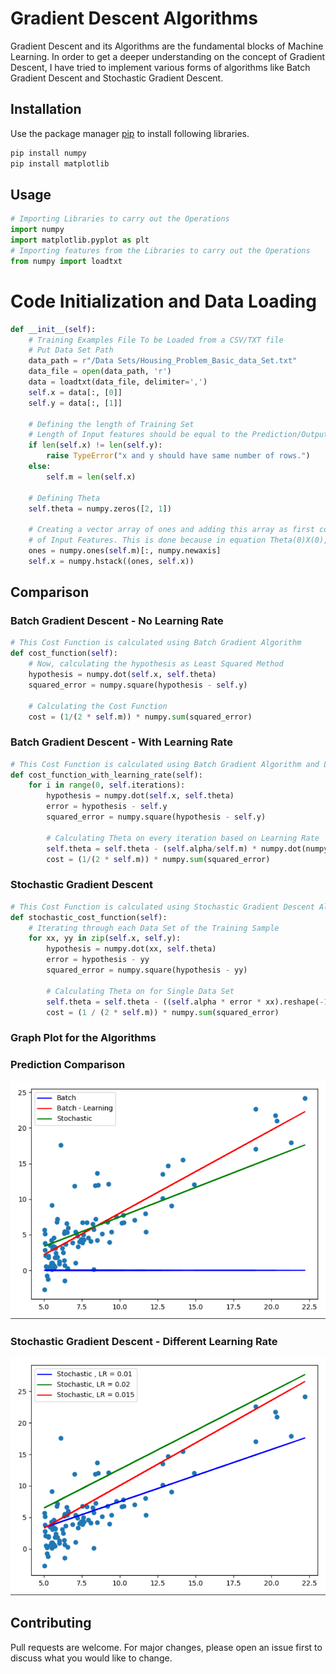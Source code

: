 # Gradient Descent Algorithms

Gradient Descent and its Algorithms are the fundamental blocks of Machine Learning.
In order to get a deeper understanding on the concept of Gradient Descent, I have tried to implement
various forms of algorithms like Batch Gradient Descent and Stochastic Gradient Descent. 

## Installation

Use the package manager [pip](https://pip.pypa.io/en/stable/) to install following libraries.

```bash
pip install numpy
pip install matplotlib
```

## Usage

```python
# Importing Libraries to carry out the Operations
import numpy
import matplotlib.pyplot as plt
# Importing features from the Libraries to carry out the Operations
from numpy import loadtxt
```

# Code Initialization and Data Loading

```python
def __init__(self):
    # Training Examples File To be Loaded from a CSV/TXT file
    # Put Data Set Path
    data_path = r"/Data Sets/Housing_Problem_Basic_data_Set.txt"
    data_file = open(data_path, 'r')
    data = loadtxt(data_file, delimiter=',')
    self.x = data[:, [0]]
    self.y = data[:, [1]]

    # Defining the length of Training Set
    # Length of Input features should be equal to the Prediction/Output Data, else Raise Error
    if len(self.x) != len(self.y):
        raise TypeError("x and y should have same number of rows.")
    else:
        self.m = len(self.x)

    # Defining Theta
    self.theta = numpy.zeros([2, 1])

    # Creating a vector array of ones and adding this array as first column
    # of Input Features. This is done because in equation Theta(0)X(0), X(0) = 1
    ones = numpy.ones(self.m)[:, numpy.newaxis]
    self.x = numpy.hstack((ones, self.x))
```

## Comparison
### Batch Gradient Descent - No Learning Rate

```python
# This Cost Function is calculated using Batch Gradient Algorithm
def cost_function(self):
    # Now, calculating the hypothesis as Least Squared Method
    hypothesis = numpy.dot(self.x, self.theta)
    squared_error = numpy.square(hypothesis - self.y)

    # Calculating the Cost Function
    cost = (1/(2 * self.m)) * numpy.sum(squared_error)
``` 
### Batch Gradient Descent - With Learning Rate

```python
# This Cost Function is calculated using Batch Gradient Algorithm and Learning rate
def cost_function_with_learning_rate(self):
    for i in range(0, self.iterations):
        hypothesis = numpy.dot(self.x, self.theta)
        error = hypothesis - self.y
        squared_error = numpy.square(hypothesis - self.y)

        # Calculating Theta on every iteration based on Learning Rate
        self.theta = self.theta - (self.alpha/self.m) * numpy.dot(numpy.transpose(self.x), error)
        cost = (1/(2 * self.m)) * numpy.sum(squared_error)
```
### Stochastic Gradient Descent

```python
# This Cost Function is calculated using Stochastic Gradient Descent Algorithm and Learning rate
def stochastic_cost_function(self):
    # Iterating through each Data Set of the Training Sample
    for xx, yy in zip(self.x, self.y):
        hypothesis = numpy.dot(xx, self.theta)
        error = hypothesis - yy
        squared_error = numpy.square(hypothesis - yy)

        # Calculating Theta on for Single Data Set
        self.theta = self.theta - ((self.alpha * error * xx).reshape(-1,1))
        cost = (1 / (2 * self.m)) * numpy.sum(squared_error)
``` 
### Graph Plot for the Algorithms
### Prediction Comparison
![Prediction Comparison](https://github.com/NavneetSinghArora/Machine_Learning/blob/master/images/Gradient%20Descent%20Comparison.png)
### Stochastic Gradient Descent - Different Learning Rate
![Stochastic Gradient Descent - Different Learning Rate](https://github.com/NavneetSinghArora/Machine_Learning/blob/master/images/Stochastic%20Gradient%20Descent%20with%20Different%20Learning%20Rate.png)
## Contributing
Pull requests are welcome. For major changes, please open an issue first to discuss what you would like to change.